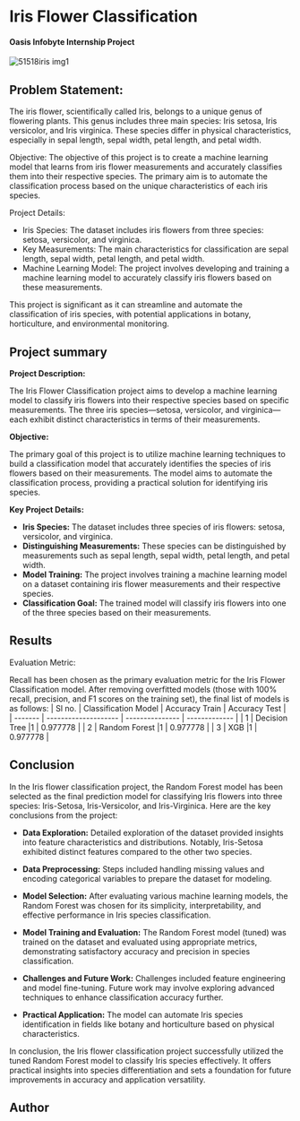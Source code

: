 # Iris Flower Classification
#### Oasis Infobyte Internship Project
![51518iris img1](https://github.com/Apurbaananya/oibsip_task1/assets/142817867/2c776de7-6542-4471-891d-819d71b07f2e)

## Problem Statement:
The iris flower, scientifically called Iris, belongs to a unique genus of flowering plants. This genus includes three main species: Iris setosa, Iris versicolor, and Iris virginica. These species differ in physical characteristics, especially in sepal length, sepal width, petal length, and petal width.

Objective:
The objective of this project is to create a machine learning model that learns from iris flower measurements and accurately classifies them into their respective species. The primary aim is to automate the classification process based on the unique characteristics of each iris species.

Project Details:
- Iris Species: The dataset includes iris flowers from three species: setosa, versicolor, and virginica.
- Key Measurements: The main characteristics for classification are sepal length, sepal width, petal length, and petal width.
- Machine Learning Model: The project involves developing and training a machine learning model to accurately classify iris flowers based on these measurements.

This project is significant as it can streamline and automate the classification of iris species, with potential applications in botany, horticulture, and environmental monitoring.

## Project summary
**Project Description:**

The Iris Flower Classification project aims to develop a machine learning model to classify iris flowers into their respective species based on specific measurements. The three iris species—setosa, versicolor, and virginica—each exhibit distinct characteristics in terms of their measurements.

**Objective:**

The primary goal of this project is to utilize machine learning techniques to build a classification model that accurately identifies the species of iris flowers based on their measurements. The model aims to automate the classification process, providing a practical solution for identifying iris species.

**Key Project Details:**

- **Iris Species:** The dataset includes three species of iris flowers: setosa, versicolor, and virginica.
- **Distinguishing Measurements:** These species can be distinguished by measurements such as sepal length, sepal width, petal length, and petal width.
- **Model Training:** The project involves training a machine learning model on a dataset containing iris flower measurements and their respective species.
- **Classification Goal:** The trained model will classify iris flowers into one of the three species based on their measurements.


## Results
Evaluation Metric:

Recall has been chosen as the primary evaluation metric for the Iris Flower Classification model. After removing overfitted models (those with 100% recall, precision, and F1 scores on the training set), the final list of models is as follows:
| Sl no.  | Classification Model | Accuracy Train  | Accuracy Test |                                  
| ------- | -------------------- | --------------- | ------------- |
|    1    | Decision Tree        |1                | 0.977778      |
|    2    | Random Forest        |1                | 0.977778      |
|    3    | XGB                  |1                | 0.977778      |

## Conclusion
In the Iris flower classification project, the Random Forest model has been selected as the final prediction model for classifying Iris flowers into three species: Iris-Setosa, Iris-Versicolor, and Iris-Virginica. Here are the key conclusions from the project:

- **Data Exploration:** Detailed exploration of the dataset provided insights into feature characteristics and distributions. Notably, Iris-Setosa exhibited distinct features compared to the other two species.
  
- **Data Preprocessing:** Steps included handling missing values and encoding categorical variables to prepare the dataset for modeling.

- **Model Selection:** After evaluating various machine learning models, the Random Forest was chosen for its simplicity, interpretability, and effective performance in Iris species classification.

- **Model Training and Evaluation:** The Random Forest model (tuned) was trained on the dataset and evaluated using appropriate metrics, demonstrating satisfactory accuracy and precision in species classification.

- **Challenges and Future Work:** Challenges included feature engineering and model fine-tuning. Future work may involve exploring advanced techniques to enhance classification accuracy further.

- **Practical Application:** The model can automate Iris species identification in fields like botany and horticulture based on physical characteristics.

In conclusion, the Iris flower classification project successfully utilized the tuned Random Forest model to classify Iris species effectively. It offers practical insights into species differentiation and sets a foundation for future improvements in accuracy and application versatility.

## Author
